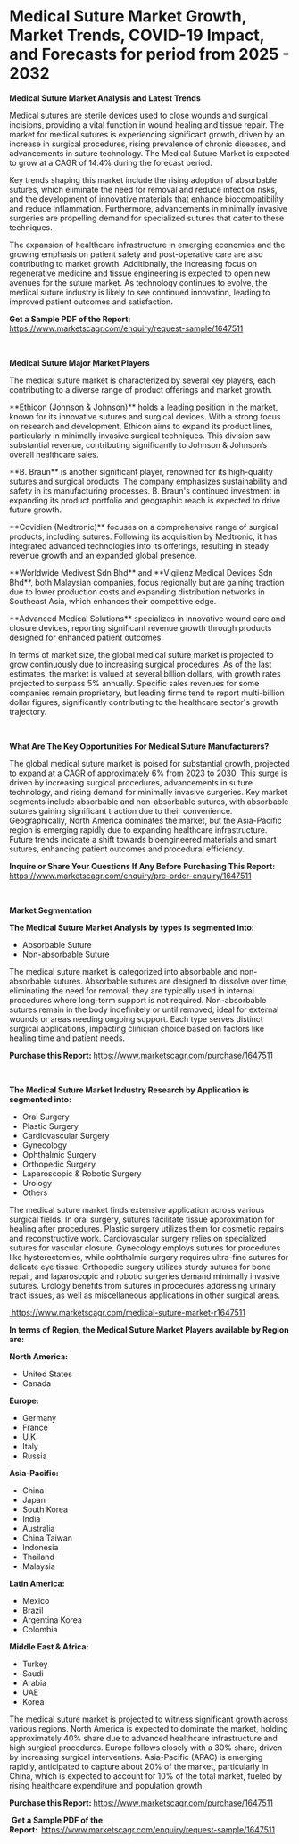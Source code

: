 <p><h1>Medical Suture Market Growth, Market Trends, COVID-19 Impact, and Forecasts for period from 2025 - 2032</h1></p><p><strong>Medical Suture Market Analysis and Latest Trends</strong></p>
<p><p>Medical sutures are sterile devices used to close wounds and surgical incisions, providing a vital function in wound healing and tissue repair. The market for medical sutures is experiencing significant growth, driven by an increase in surgical procedures, rising prevalence of chronic diseases, and advancements in suture technology. The Medical Suture Market is expected to grow at a CAGR of 14.4% during the forecast period. </p><p>Key trends shaping this market include the rising adoption of absorbable sutures, which eliminate the need for removal and reduce infection risks, and the development of innovative materials that enhance biocompatibility and reduce inflammation. Furthermore, advancements in minimally invasive surgeries are propelling demand for specialized sutures that cater to these techniques. </p><p>The expansion of healthcare infrastructure in emerging economies and the growing emphasis on patient safety and post-operative care are also contributing to market growth. Additionally, the increasing focus on regenerative medicine and tissue engineering is expected to open new avenues for the suture market. As technology continues to evolve, the medical suture industry is likely to see continued innovation, leading to improved patient outcomes and satisfaction.</p></p>
<p><strong>Get a Sample PDF of the Report:&nbsp;</strong> <a href="https://www.marketscagr.com/enquiry/request-sample/1647511?utm_campaign=2453&utm_medium=2&utm_source=Github&utm_content=ia&utm_term=13042025&utm_id=medical-suture">https://www.marketscagr.com/enquiry/request-sample/1647511</a></p>
<p>&nbsp;</p>
<p><strong>Medical Suture Major Market Players</strong></p>
<p><p>The medical suture market is characterized by several key players, each contributing to a diverse range of product offerings and market growth. </p><p>**Ethicon (Johnson & Johnson)** holds a leading position in the market, known for its innovative sutures and surgical devices. With a strong focus on research and development, Ethicon aims to expand its product lines, particularly in minimally invasive surgical techniques. This division saw substantial revenue, contributing significantly to Johnson & Johnson’s overall healthcare sales.</p><p>**B. Braun** is another significant player, renowned for its high-quality sutures and surgical products. The company emphasizes sustainability and safety in its manufacturing processes. B. Braun's continued investment in expanding its product portfolio and geographic reach is expected to drive future growth.</p><p>**Covidien (Medtronic)** focuses on a comprehensive range of surgical products, including sutures. Following its acquisition by Medtronic, it has integrated advanced technologies into its offerings, resulting in steady revenue growth and an expanded global presence.</p><p>**Worldwide Medivest Sdn Bhd** and **Vigilenz Medical Devices Sdn Bhd**, both Malaysian companies, focus regionally but are gaining traction due to lower production costs and expanding distribution networks in Southeast Asia, which enhances their competitive edge.</p><p>**Advanced Medical Solutions** specializes in innovative wound care and closure devices, reporting significant revenue growth through products designed for enhanced patient outcomes.</p><p>In terms of market size, the global medical suture market is projected to grow continuously due to increasing surgical procedures. As of the last estimates, the market is valued at several billion dollars, with growth rates projected to surpass 5% annually. Specific sales revenues for some companies remain proprietary, but leading firms tend to report multi-billion dollar figures, significantly contributing to the healthcare sector's growth trajectory.</p></p>
<p>&nbsp;</p>
<p><strong>What Are The Key Opportunities For Medical Suture Manufacturers?</strong></p>
<p><p>The global medical suture market is poised for substantial growth, projected to expand at a CAGR of approximately 6% from 2023 to 2030. This surge is driven by increasing surgical procedures, advancements in suture technology, and rising demand for minimally invasive surgeries. Key market segments include absorbable and non-absorbable sutures, with absorbable sutures gaining significant traction due to their convenience. Geographically, North America dominates the market, but the Asia-Pacific region is emerging rapidly due to expanding healthcare infrastructure. Future trends indicate a shift towards bioengineered materials and smart sutures, enhancing patient outcomes and procedural efficiency.</p></p>
<p><strong>Inquire or Share Your Questions If Any Before Purchasing This Report:</strong> <a href="https://www.marketscagr.com/enquiry/pre-order-enquiry/1647511?utm_campaign=2453&utm_medium=2&utm_source=Github&utm_content=ia&utm_term=13042025&utm_id=medical-suture">https://www.marketscagr.com/enquiry/pre-order-enquiry/1647511</a></p>
<p>&nbsp;</p>
<p><strong>Market Segmentation</strong></p>
<p><strong>The Medical Suture Market Analysis by types is segmented into:</strong></p>
<p><ul><li>Absorbable Suture</li><li>Non-absorbable Suture</li></ul></p>
<p><p>The medical suture market is categorized into absorbable and non-absorbable sutures. Absorbable sutures are designed to dissolve over time, eliminating the need for removal; they are typically used in internal procedures where long-term support is not required. Non-absorbable sutures remain in the body indefinitely or until removed, ideal for external wounds or areas needing ongoing support. Each type serves distinct surgical applications, impacting clinician choice based on factors like healing time and patient needs.</p></p>
<p><strong>Purchase this Report:&nbsp;</strong><a href="https://www.marketscagr.com/purchase/1647511?utm_campaign=2453&utm_medium=2&utm_source=Github&utm_content=ia&utm_term=13042025&utm_id=medical-suture">https://www.marketscagr.com/purchase/1647511</a></p>
<p>&nbsp;</p>
<p><strong>The Medical Suture Market Industry Research by Application is segmented into:</strong></p>
<p><ul><li>Oral Surgery</li><li>Plastic Surgery</li><li>Cardiovascular Surgery</li><li>Gynecology</li><li>Ophthalmic Surgery</li><li>Orthopedic Surgery</li><li>Laparoscopic & Robotic Surgery</li><li>Urology</li><li>Others</li></ul></p>
<p><p>The medical suture market finds extensive application across various surgical fields. In oral surgery, sutures facilitate tissue approximation for healing after procedures. Plastic surgery utilizes them for cosmetic repairs and reconstructive work. Cardiovascular surgery relies on specialized sutures for vascular closure. Gynecology employs sutures for procedures like hysterectomies, while ophthalmic surgery requires ultra-fine sutures for delicate eye tissue. Orthopedic surgery utilizes sturdy sutures for bone repair, and laparoscopic and robotic surgeries demand minimally invasive sutures. Urology benefits from sutures in procedures addressing urinary tract issues, as well as miscellaneous applications in other surgical areas.</p></p>
<p><a href="https://www.marketscagr.com/medical-suture-market-r1647511?utm_campaign=2453&utm_medium=2&utm_source=Github&utm_content=ia&utm_term=13042025&utm_id=medical-suture">&nbsp;https://www.marketscagr.com/medical-suture-market-r1647511</a></p>
<p><strong>In terms of Region, the Medical Suture Market Players available by Region are:</strong></p>
<p>
    <p> <strong> North America: </strong>
        <ul>
            <li>United States</li>
            <li>Canada</li>
        </ul>
        </p> 
    <p> <strong> Europe: </strong>
        <ul>
            <li>Germany</li>
            <li>France</li>
            <li>U.K.</li>
            <li>Italy</li>
            <li>Russia</li>
        </ul>
        </p> 
    <p> <strong> Asia-Pacific: </strong>
        <ul>
            <li>China</li>
            <li>Japan</li>
            <li>South Korea</li>
            <li>India</li>
            <li>Australia</li>
            <li>China Taiwan</li>
            <li>Indonesia</li>
            <li>Thailand</li>
            <li>Malaysia</li>
        </ul>
        </p> 
    <p> <strong> Latin America: </strong>
        <ul>
            <li>Mexico</li>
            <li>Brazil</li>
            <li>Argentina Korea</li>
            <li>Colombia</li>
        </ul>
        </p> 
    <p> <strong> Middle East & Africa: </strong>
        <ul>
            <li>Turkey</li>
            <li>Saudi</li>
            <li>Arabia</li>
            <li>UAE</li>
            <li>Korea</li>
        </ul>
    </p>
    </p>
<p><p>The medical suture market is projected to witness significant growth across various regions. North America is expected to dominate the market, holding approximately 40% share due to advanced healthcare infrastructure and high surgical procedures. Europe follows closely with a 30% share, driven by increasing surgical interventions. Asia-Pacific (APAC) is emerging rapidly, anticipated to capture about 20% of the market, particularly in China, which is expected to account for 10% of the total market, fueled by rising healthcare expenditure and population growth.</p></p>
<p><strong>Purchase this Report: </strong><a href="https://www.marketscagr.com/purchase/1647511?utm_campaign=2453&utm_medium=2&utm_source=Github&utm_content=ia&utm_term=13042025&utm_id=medical-suture">https://www.marketscagr.com/purchase/1647511</a></p>
<p>&nbsp;<strong>Get a Sample PDF of the Report:&nbsp;&nbsp;</strong><a href="https://www.marketscagr.com/enquiry/request-sample/1647511?utm_campaign=2453&utm_medium=2&utm_source=Github&utm_content=ia&utm_term=13042025&utm_id=medical-suture">https://www.marketscagr.com/enquiry/request-sample/1647511</a></p>
<p><strong></strong></p>
<p><p></p><p></p><p></p></p>
